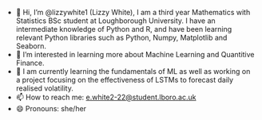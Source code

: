 - 👋 Hi, I’m @lizzywhite1 (Lizzy White), I am a third year Mathematics with Statistics BSc student at Loughborough University. I have an intermediate knowledge of Python and R, and have been learning relevant Python libraries such as Python, Numpy, Matplotlib and Seaborn. 
- 👀 I’m interested in learning more about Machine Learning and Quantitive Finance. 
- 🌱 I am currently learning the fundamentals of ML as well as working on a project focusing on the effectiveness of LSTMs to forecast daily realised volatility.
- 📫 How to reach me: e.white2-22@student.lboro.ac.uk
- 😄 Pronouns: she/her

<!---
lizzywhite1/lizzywhite1 is a ✨ special ✨ repository because its `README.md` (this file) appears on your GitHub profile.
You can click the Preview link to take a look at your changes.
--->
